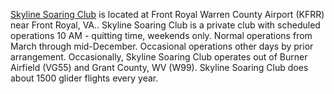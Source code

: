 [Skyline Soaring Club](https://www.skylinesoaring.org/) is located at Front Royal Warren County Airport (KFRR) near Front Royal, VA..  Skyline Soaring Club is a private club with scheduled operations 10 AM - quitting time, weekends only. Normal operations from March through mid-December. Occasional operations other days by prior arrangement. Occasionally, Skyline Soaring Club operates out of Burner Airfield (VG55) and Grant County, WV (W99). Skyline Soaring Club does about 1500 glider flights every year. 
